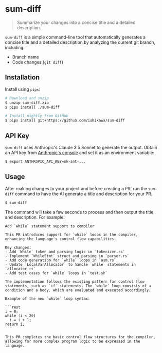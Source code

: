 # sum-diff

> Summarize your changes into a concise title and a detailed description.

`sum-diff` is a simple command-line tool that automatically generates a concise title and a detailed description by analyzing the current git branch, including:

- Branch name
- Code changes (`git diff`)

## Installation

Install using `pipx`:

```bash
# Download and unzip
$ unzip sum-diff.zip
$ pipx install ./sum-diff

# Install nightly from GitHub
$ pipx install git+https://github.com/ishikawa/sum-diff
```

## API Key

`sum-diff` uses Anthropic's Claude 3.5 Sonnet to generate the output. Obtain an API key from [Anthropic's console](https://console.anthropic.com/) and set it as an environment variable:

```bash
$ export ANTHROPIC_API_KEY=sk-ant-...
```

## Usage

After making changes to your project and before creating a PR, run the `sum-diff` command to have the AI generate a title and description for your PR.

```bash
$ sum-diff
```

The command will take a few seconds to process and then output the title and description. For example:

````
Add `while` statement support to compiler

This PR introduces support for `while` loops in the compiler, enhancing the language's control flow capabilities.

Key changes:
- Add `While` token and parsing logic in `tokenizer.rs`
- Implement `WhileStmt` struct and parsing in `parser.rs`
- Add code generation for `while` loops in `asm.rs`
- Update `LocalVarAllocator` to handle `while` statements in `allocator.rs`
- Add test cases for `while` loops in `test.sh`

The implementation follows the existing pattern for control flow statements, such as `if` statements. The `while` loop consists of a condition and a body, which are evaluated and executed accordingly.

Example of the new `while` loop syntax:

```rust
i = 0;
while (i < 20)
  i = i + 1;
return i;
```

This PR completes the basic control flow structures for the compiler, allowing for more complex program logic to be expressed in the language.
````
